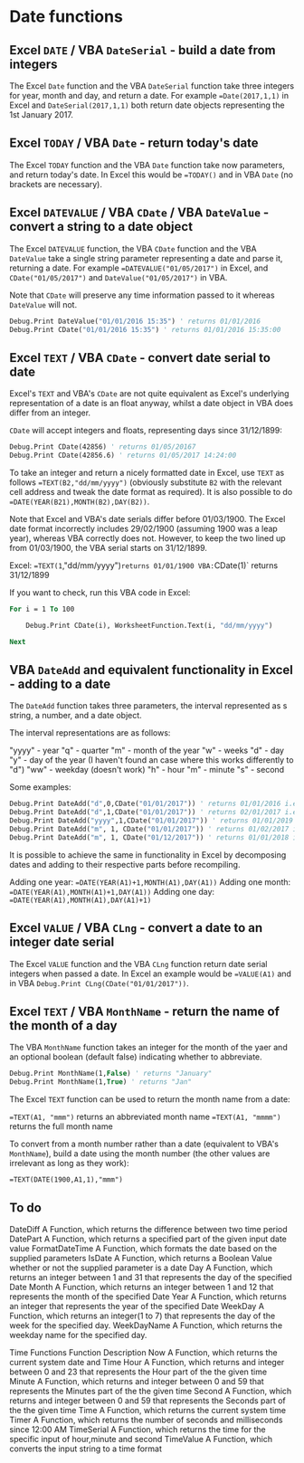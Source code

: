 
# Date functions

## Excel `DATE` / VBA `DateSerial` - build a date from integers

The Excel `Date` function and the VBA `DateSerial` function take three integers for year, month and day, and return a date. For example `=Date(2017,1,1)` in Excel and `DateSerial(2017,1,1)` both return date objects representing the 1st January 2017.

## Excel `TODAY` / VBA `Date` - return today's date

The Excel `TODAY` function and the VBA `Date` function take now parameters, and return today's date. In Excel this would be `=TODAY()` and in VBA `Date` (no brackets are necessary).

## Excel `DATEVALUE` / VBA `CDate` / VBA `DateValue` - convert a string to a date object

The Excel `DATEVALUE` function, the VBA `CDate` function and the VBA `DateValue` take a single string parameter representing a date and parse it, returning a date. For example `=DATEVALUE("01/05/2017")` in Excel, and `CDate("01/05/2017")` and `DateValue("01/05/2017")` in VBA.

Note that `CDate` will preserve any time information passed to it whereas `DateValue` will not.

```vb
Debug.Print DateValue("01/01/2016 15:35") ' returns 01/01/2016
Debug.Print CDate("01/01/2016 15:35") ' returns 01/01/2016 15:35:00
```

## Excel `TEXT` / VBA `CDate` - convert date serial to date

Excel's `TEXT` and VBA's `CDate` are not quite equivalent as Excel's underlying representation of a date is an float anyway, whilst a date object in VBA does differ from an integer.

`CDate` will accept integers and floats, representing days since 31/12/1899:

```vb
Debug.Print CDate(42856) ' returns 01/05/20167
Debug.Print CDate(42856.6) ' returns 01/05/2017 14:24:00
```

To take an integer and return a nicely formatted date in Excel, use `TEXT` as follows `=TEXT(B2,"dd/mm/yyyy")` (obviously substitute `B2` with the relevant cell address and tweak the date format as required). It is also possible to do `=DATE(YEAR(B21),MONTH(B2),DAY(B2))`.

Note that Excel and VBA's date serials differ before 01/03/1900. The Excel date format incorrectly includes 29/02/1900 (assuming 1900 was a leap year), whereas VBA correctly does not. However, to keep the two lined up from 01/03/1900, the VBA serial starts on 31/12/1899.

Excel: `=TEXT(1`,"dd/mm/yyyy")` returns 01/01/1900
VBA: `CDate(1)` returns 31/12/1899

If you want to check, run this VBA code in Excel:

```vb
For i = 1 To 100

    Debug.Print CDate(i), WorksheetFunction.Text(i, "dd/mm/yyyy")

Next
```

## VBA `DateAdd` and equivalent functionality in Excel - adding to a date

The `DateAdd` function takes three parameters, the interval represented as s string, a number, and a date object.

The interval representations are as follows:

"yyyy" - year
"q" - quarter
"m" - month of the year
"w" - weeks
"d" - day
"y" - day of the year (I haven't found an case where this works differently to "d")
"ww" - weekday (doesn't work)
"h" - hour
"m" - minute
"s" - second

Some examples:

```vb
Debug.Print DateAdd("d",0,CDate("01/01/2017")) ' returns 01/01/2016 i.e. an unmodified CDate("01/01/2017")
Debug.Print DateAdd("d",1,CDate("01/01/2017")) ' returns 02/01/2017 i.e. added one day
Debug.Print DateAdd("yyyy",1,CDate("01/01/2017")) ' returns 01/01/2019 i.e. same date with year incremented by one
Debug.Print DateAdd("m", 1, CDate("01/01/2017")) ' returns 01/02/2017 i.e. same date with month incremented by one
Debug.Print DateAdd("m", 1, CDate("01/12/2017")) ' returns 01/01/2018 i.e. same date of month, with month incremented and hence year incremented
```

It is possible to achieve the same in functionality in Excel by decomposing dates and adding to their respective parts before recompiling.

Adding one year: `=DATE(YEAR(A1)+1,MONTH(A1),DAY(A1))`
Adding one month: `=DATE(YEAR(A1),MONTH(A1)+1,DAY(A1))`
Adding one day: `=DATE(YEAR(A1),MONTH(A1),DAY(A1)+1)`

## Excel `VALUE` / VBA `CLng` - convert a date to an integer date serial

The Excel `VALUE` function and the VBA `CLng` function return date serial integers when passed a date. In Excel an example would be `=VALUE(A1)` and in VBA `Debug.Print CLng(CDate("01/01/2017"))`.

## Excel `TEXT` / VBA `MonthName` - return the name of the month of a day

The VBA `MonthName` function takes an integer for the month of the yaer and an optional boolean (default false) indicating whether to abbreviate.

```vb
Debug.Print MonthName(1,False) ' returns "January"
Debug.Print MonthName(1,True) ' returns "Jan"
```

The Excel `TEXT` function can be used to return the month name from a date:

`=TEXT(A1, "mmm")` returns an abbreviated month name
`=TEXT(A1, "mmmm")` returns the full month name

To convert from a month number rather than a date (equivalent to VBA's `MonthName`), build a date using the month number (the other values are irrelevant as long as they work):

`=TEXT(DATE(1900,A1,1),"mmm")`



## To do


DateDiff	A Function, which returns the difference between two time period
DatePart	A Function, which returns a specified part of the given input date value
FormatDateTime	A Function, which formats the date based on the supplied parameters
IsDate	A Function, which returns a Boolean Value whether or not the supplied parameter is a date
Day	A Function, which returns an integer between 1 and 31 that represents the day of the specified Date
Month	A Function, which returns an integer between 1 and 12 that represents the month of the specified Date
Year	A Function, which returns an integer that represents the year of the specified Date
WeekDay	A Function, which returns an integer(1 to 7) that represents the day of the week for the specified day.
WeekDayName	A Function, which returns the weekday name for the specified day.



Time Functions
Function	Description
Now	A Function, which returns the current system date and Time
Hour	A Function, which returns and integer between 0 and 23 that represents the Hour part of the the given time
Minute	A Function, which returns and integer between 0 and 59 that represents the Minutes part of the the given time
Second	A Function, which returns and integer between 0 and 59 that represents the Seconds part of the the given time
Time	A Function, which returns the current system time
Timer	A Function, which returns the number of seconds and milliseconds since 12:00 AM
TimeSerial	A Function, which returns the time for the specific input of hour,minute and second
TimeValue	A Function, which converts the input string to a time format

